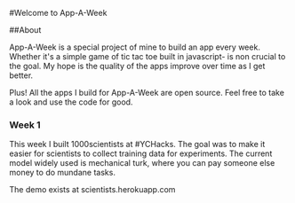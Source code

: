 #Welcome to App-A-Week

##About

App-A-Week is a special project of mine to build an app every week. Whether it's a simple game of tic tac toe built in javascript- is non crucial to the goal. My hope is the quality of the apps improve over time as I get better.

Plus! All the apps I build for App-A-Week are open source. Feel free to take a look and use the code for good.

### Week 1

This week I built 1000scientists at #YCHacks. The goal was to make it easier for scientists to collect training data for experiments. The current model widely used is mechanical turk, where you can pay someone else money to do mundane tasks.

The demo exists at scientists.herokuapp.com
